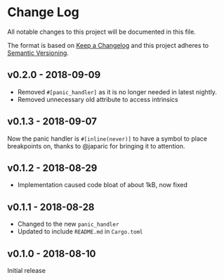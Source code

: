 # Change Log

All notable changes to this project will be documented in this file.

The format is based on [Keep a Changelog](http://keepachangelog.com/)
and this project adheres to [Semantic Versioning](http://semver.org/).

## v0.2.0 - 2018-09-09

* Removed `#[panic_handler]` as it is no longer needed in latest nightly.
* Removed unnecessary old attribute to access intrinsics


## v0.1.3 - 2018-09-07

Now the panic handler is `#[inline(never)]` to have a symbol to place
breakpoints on, thanks to @japaric for bringing it to attention.

## v0.1.2 - 2018-08-29

* Implementation caused code bloat of about 1kB, now fixed

## v0.1.1 - 2018-08-28

* Changed to the new `panic_handler`
* Updated to include `README.md` in `Cargo.toml`

## v0.1.0 - 2018-08-10

Initial release
